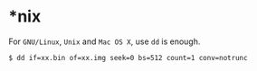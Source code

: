 *nix
====

For `GNU/Linux`, `Unix` and `Mac OS X`, use `dd` is enough.

```
$ dd if=xx.bin of=xx.img seek=0 bs=512 count=1 conv=notrunc
```
